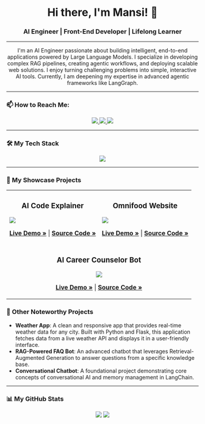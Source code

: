 <div align="center">
  <h1>Hi there, I'm Mansi! 👋</h1>
  <h3>AI Engineer | Front-End Developer | Lifelong Learner</h3>
</div>

---

<p align="center">
I'm an AI Engineer passionate about building intelligent, end-to-end applications powered by Large Language Models. I specialize in developing complex RAG pipelines, creating agentic workflows, and deploying scalable web solutions. I enjoy turning challenging problems into simple, interactive AI tools. Currently, I am deepening my expertise in advanced agentic frameworks like LangGraph.
</p>

---

### 📫 How to Reach Me:
<p align="center">
  <a href="mailto:mansisingh.am000@gmail.com">
    <img src="https://img.shields.io/badge/Gmail-D14836?style=for-the-badge&logo=gmail&logoColor=white" />
  </a>
  <a href="https://mansijaysingh.netlify.app/">
    <img src="https://img.shields.io/badge/Portfolio-255E63?style=for-the-badge&logo=hugo&logoColor=white" />
  </a>
  <a href="https://www.linkedin.com/in/mansi-ai/">
    <img src="https://img.shields.io/badge/LinkedIn-0077B5?style=for-the-badge&logo=linkedin&logoColor=white" />
  </a>
</p>

---

### 🛠️ My Tech Stack
<p align="center">
  <a href="https://skillicons.dev">
    <img src="https://skillicons.dev/icons?i=python,flask,fastapi,langchain,docker,gcp,git,html,css,js&theme=dark" />
  </a>
</p>

---

### 🚀 My Showcase Projects


<div align="center">
  <table>
    <tr>
      <td width="50%" valign="top">
        <h3 align="center">AI Code Explainer</h3>
        <a href="https://ai-code-explainer-tool.onrender.com/" target="_blank">
          <img src="https://github-readme-stats.vercel.app/api/pin/?username=mansijaysingh&repo=ai-code-explainer-tool&theme=dark&border_color=2e3440&title_color=88c0d0&text_color=d8dee9&icon_color=88c0d0" />
        </a>
        <p align="center">
          <a href="https://ai-code-explainer-tool.onrender.com/"><b>Live Demo »</b></a> | 
          <a href="https://github.com/mansijaysingh/ai-code-explainer-tool"><b>Source Code »</b></a>
        </p>
      </td>
      <td width="50%" valign="top">
        <h3 align="center">Omnifood Website</h3>
        <a href="https://omnifood-mansi.netlify.app/" target="_blank">
          <img src="https://github-readme-stats.vercel.app/api/pin/?username=mansijaysingh&repo=omnifood-project&theme=dark&border_color=2e3440&title_color=88c0d0&text_color=d8dee9&icon_color=88c0d0" />
        </a>
        <p align="center">
          <a href="https://omnifood-mansi.netlify.app/"><b>Live Demo »</b></a> | 
          <a href="https://github.com/mansijaysingh/omnifood-project"><b>Source Code »</b></a>
        </p>
      </td>
    </tr>
    <tr>
      <td colspan="2" align="center" valign="top">
        <h3 align="center">AI Career Counselor Bot</h3>
        <a href="https://career-counselor-bot.onrender.com/" target="_blank">
          <img src="https://github-readme-stats.vercel.app/api/pin/?username=mansijaysingh&repo=AI-Career-Counselor-Bot&theme=dark&border_color=2e3440&title_color=88c0d0&text_color=d8dee9&icon_color=88c0d0" />
        </a>
        <p align="center">
          <a href="https://career-counselor-bot.onrender.com/"><b>Live Demo »</b></a> | 
          <a href="https://github.com/mansijaysingh/AI-Career-Counselor-Bot"><b>Source Code »</b></a>
        </p>
      </td>
    </tr>
  </table>
</div>

### 🤖 Other Noteworthy Projects

-   **Weather App**:  A clean and responsive app that provides real-time weather data for any city. Built with Python and Flask, this application fetches data from a live weather API and displays it in a user-friendly interface.
-   **RAG-Powered FAQ Bot**: An advanced chatbot that leverages Retrieval-Augmented Generation to answer questions from a specific knowledge base. 
-   **Conversational Chatbot**: A foundational project demonstrating core concepts of conversational AI and memory management in LangChain.

---

### 📊 My GitHub Stats
<p align="center">
  <img src="https://github-readme-stats.vercel.app/api?username=mansijaysingh&show_icons=true&theme=dark&border_color=2e3440&title_color=88c0d0&text_color=d8dee9&icon_color=88c0d0" />
  <img src="https://github-readme-stats.vercel.app/api/top-langs/?username=mansijaysingh&layout=compact&theme=dark&border_color=2e3440&title_color=88c0d0&text_color=d8dee9" />
</p>
